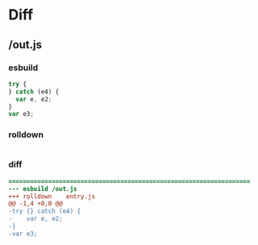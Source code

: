 # Diff
## /out.js
### esbuild
```js
try {
} catch (e4) {
  var e, e2;
}
var e3;
```
### rolldown
```js


```
### diff
```diff
===================================================================
--- esbuild	/out.js
+++ rolldown	entry.js
@@ -1,4 +0,0 @@
-try {} catch (e4) {
-    var e, e2;
-}
-var e3;

```